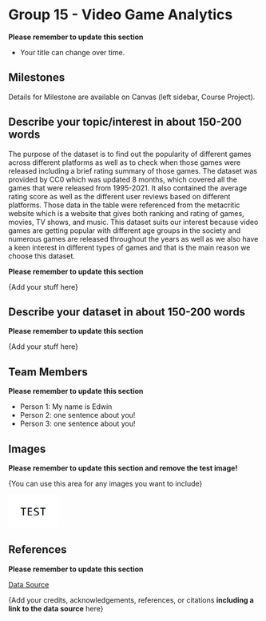 # Group 15 - Video Game Analytics

**Please remember to update this section**

- Your title can change over time.

## Milestones

Details for Milestone are available on Canvas (left sidebar, Course Project).

## Describe your topic/interest in about 150-200 words
The purpose of the dataset is to find out the popularity of different games across different platforms as well as to check when those games were released including a brief rating summary of those games. The dataset was provided by CC0 which was updated 8 months, which covered all the games that were released from 1995-2021. It also contained the average rating score as well as the different user reviews based on different platforms. Those data in the table were referenced from the metacritic website which is a website that gives both ranking and rating of games, movies, TV shows, and music. This dataset suits our interest because video games are getting popular with different age groups in the society and numerous games are released throughout the years as well as we also have a keen interest in different types of games and that is the main reason we choose this dataset.


**Please remember to update this section**

{Add your stuff here}

## Describe your dataset in about 150-200 words

**Please remember to update this section**

{Add your stuff here}

## Team Members

**Please remember to update this section**

- Person 1: My name is Edwin
- Person 2: one sentence about you!
- Person 3: one sentence about you!

## Images

**Please remember to update this section and remove the test image!**

{You can use this area for any images you want to include}

<img src ="images/test.png" width="100px">

## References

**Please remember to update this section**

[Data Source](https://www.kaggle.com/datasets/deepcontractor/top-video-games-19952021-metacritic?resource=download)

{Add your credits, acknowledgements, references, or citations **including a link to the data source** here}



